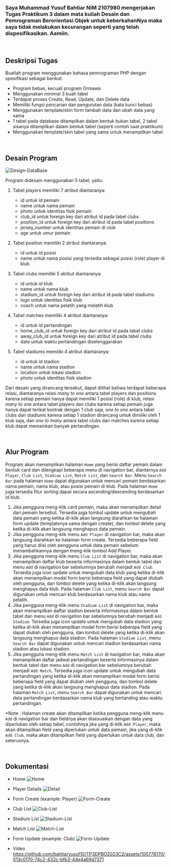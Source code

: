 ### Saya Muhammad Yusuf Bahtiar NIM 2107980 mengerjakan Tugas Praktikum 3 dalam mata kuliah Desain dan Pemrograman Berorientasi Objek untuk keberkahanNya maka saya tidak melakukan kecurangan seperti yang telah dispesifikasikan. Aamiin.

<br>

## Deskripsi Tugas

Buatlah program menggunakan bahasa pemrograman PHP dengan spesifikasi sebagai berikut:

- Program bebas, kecuali program Ormawa
- Menggunakan minimal 3 buah tabel
- Terdapat proses Create, Read, Update, dan Delete data
- Memiliki fungsi pencarian dan pengurutan data (kata kunci bebas)
- Menggunakan template/skin form tambah data dan ubah data yang sama
- 1 tabel pada database ditampilkan dalam bentuk bukan tabel, 2 tabel sisanya ditampilkan dalam bentuk tabel (seperti contoh saat praktikum)
- Menggunakan template/skin tabel yang sama untuk menampilkan tabel
  
<br>

## Desain Program

![Design-DataBase](https://github.com/bahtiaryusuf10/TP3DPBO2023C2/assets/100776170/dee4c7fb-f98c-429a-a6da-ddbf7a1efe02)

Program didesain menggunakan 5 tabel, yaitu:

1. Tabel players memiliki 7 atribut diantaranya:

   - id untuk id pemain
   - name untuk nama pemain
   - photo untuk identitas fisik pemain
   - club_id untuk foreign key dari atribut id pada tabel clubs
   - position_id untuk foreign key dari atribut id pada tabel positions
   - jersey_number untuk identitas pemain di club
   - age untuk umur pemain

2. Tabel position memiliki 2 atribut diantaranya:

   - id untuk id posisi
   - name untuk nama posisi yang tersedia sebagai posisi (role) player di klub

3. Tabel clubs memiliki 5 atribut diantaranya:

   - id untuk id klub
   - name untuk nama klub
   - stadium_id untuk foreign key dari atribut id pada tabel stadiums
   - logo untuk identitas fisik klub
   - coach untuk nama pelatih yang melatih klub

4. Tabel matches memiliki 4 atribut diantaranya:

   - id untuk id pertandingan
   - home_club_id untuk foreign key dari atribut id pada tabel clubs
   - away_club_id untuk foreign key dari atribut id pada tabel clubs
   - date untuk waktu pertandingan diselenggarakan

5. Tabel stadiums memiliki 4 atribut diantaranya:

   - id untuk id stadion
   - name untuk nama stadion
   - location untuk lokasi stadion
   - photo untuk identitas fisik stadion

Dari desain yang dirancang tersebut, dapat dilihat bahwa terdapat beberapa relasi, diantaranya relasi _many to one_ antara tabel players dan positions karena setiap pemain hanya dapat memiliki 1 posisi (role) di klub, relasi _many to one_ antara tabel players dan clubs karena setiap pemain juga hanya dapat terikat kontrak dengan 1 club saja, _one to one_ antara tabel clubs dan stadiums karena setiap 1 stadion dirancang untuk dimiliki oleh 1 klub saja, dan _one to many_ antara tabel clubs dan matches karena setiap klub dapat memainkan banyak pertandingan.

<br>

## Alur Program

Program akan menampilkan halaman `Home` yang berisi daftar pemain dalam bentuk card dan dilengkapi beberapa menu di navigation bar, diantarnya `Add Player`, `Club List`, `Stadium List`, `Match List`, dan `Search Bar`. Menu `Search Bar` pada halaman `Home` dapat digunakan untuk mencari pemain berdasarkan nama pemain, nama klub, atau posisi pemain di klub. Pada halaman `Home` juga tersedia fitur sorting dapat secara ascending/descending berdasarkan id klub.

1. Jika pengguna meng-klik card pemain, maka akan menampilkan detail dari pemain tersebut. Tersedia juga tombol update untuk mengubah data pemain yang ketika di-klik akan langsung diarahkan ke halaman form update (templatenya sama dengan create), dan tombol delete yang ketika di-klik akan langsung menghapus data pemain.
2. Jika pengguna meng-klik menu `Add Player` di navigation bar, maka akan langsung diarahkan ke halaman form create. Tersedia beberapa field yang harus diisi oleh pengguna untuk data pemain sebelum menambahkannya dengan meng-klik tombol Add Player.
3. Jika pengguna meng-klik menu `Club List` di navigation bar, maka akan menampilkan daftar klub beserta informasinya dalam bentuk tabel dan menu `Add` di navigation bar sebelumnya berubah menjadi `Add Club`. Tersedia juga icon update untuk mengubah data klub yang ketika di-klik akan menampilkan modal form berisi beberapa field yang dapat diubah oleh pengguna, dan tombol delete yang ketika di-klik akan langsung menghapus data klub. Pada halaman `Club List`, menu `Search Bar` dapat digunakan untuk mencari klub berdasarkan nama klub atau nama pelatih.
4. Jika pengguna meng-klik menu `Stadium List` di navigation bar, maka akan menampilkan daftar stadion beserta informasinya dalam bentuk tabel dan menu `Add` di navigation bar sebelumnya berubah menjadi `Add Stadium`. Tersedia juga icon update untuk mengubah data stadion yang ketika di-klik akan menampilkan modal form berisi beberapa field yang dapat diubah oleh pengguna, dan tombol delete yang ketika di-klik akan langsung menghapus data stadion. Pada halaman `Stadium List`, menu `Search Bar` dapat digunakan untuk mencari stadion berdasarkan nama stadion atau lokasi stadion.
5. Jika pengguna meng-klik menu `Match List` di navigation bar, maka akan menampilkan daftar jadwal pertandingan beserta informasinya dalam bentuk tabel dan menu `Add` di navigation bar sebelumnya berubah menjadi `Add Match`. Tersedia juga icon update untuk mengubah data pertandingan yang ketika di-klik akan menampilkan modal form berisi beberapa field yang dapat diubah oleh pengguna, dan tombol delete yang ketika di-klik akan langsung menghapus data stadion. Pada halaman `Match List`, menu `Search Bar` dapat digunakan untuk mencari data pertandingan berdasarkan nama klub yang bertanding atau waktu pertandingan.

*Note : Halaman create akan ditampilkan ketika pengguna meng-klik menu `Add` di navigation bar dan fieldnya akan disesuaikan dengan data yang diperlukan oleh setiap tabel, contohnya jika yang di-klik `Add Player`, maka akan ditampilkan field yang diperlukan untuk data pemain, jika yang di-klik `Add Club`, maka akan ditampilkan field yang diperlukan untuk data club, dan seterusnya.

<br>

## Dokumentasi
- Home
![Home](https://github.com/bahtiaryusuf10/TP3DPBO2023C2/assets/100776170/5e67a5ed-31f8-481c-b052-0b0c78e0bb0f)

- Player Details
![Detail](https://github.com/bahtiaryusuf10/TP3DPBO2023C2/assets/100776170/7da29a63-2ee0-4560-bd44-0499da4a036b)

- Form Create (example: Player)
![Form-Create](https://github.com/bahtiaryusuf10/TP3DPBO2023C2/assets/100776170/48b9be28-3147-4679-9931-d81476adcc50)

- Club List
![Club-List](https://github.com/bahtiaryusuf10/TP3DPBO2023C2/assets/100776170/78ce271f-0600-46d7-b296-77f1c5aea816)

- Stadium List
![Stadium-List](https://github.com/bahtiaryusuf10/TP3DPBO2023C2/assets/100776170/5b193585-506c-41c9-b99c-319f3270be95)

- Match List
![Match-List](https://github.com/bahtiaryusuf10/TP3DPBO2023C2/assets/100776170/ce198a16-10bd-4208-a089-bd42d28067e9)

- Form Update (example: Club)
![Form-Update](https://github.com/bahtiaryusuf10/TP3DPBO2023C2/assets/100776170/a06430c0-de5e-4eec-b9d0-950cacb0ba96)

- Video
https://github.com/bahtiaryusuf10/TP3DPBO2023C2/assets/100776170/013c0170-74c2-432c-bfb3-44e4a69d7371
